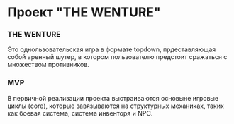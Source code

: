 # Проект "THE WENTURE"

### THE WENTURE 
Это однользовательская игра в формате topdown, прдеставляющая собой аренный шутер, в котором пользователю предстоит сражаться с множеством противников.

### MVP
В первичной реализации проекта выстраиваются основыне игровые циклы (core), которые завязываются на структурных механиках, таких как боевая система, система инвенторя и NPC.
